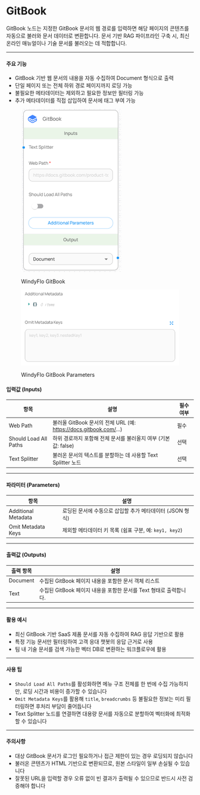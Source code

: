 # GitBook

GitBook 노드는 지정한 GitBook 문서의 웹 경로를 입력하면 해당 페이지의 콘텐츠를 자동으로 불러와 문서 데이터로 변환합니다. 문서 기반 RAG 파이프라인 구축 시, 최신 온라인 매뉴얼이나 기술 문서를 불러오는 데 적합합니다.

***

#### 주요 기능

* GitBook 기반 웹 문서의 내용을 자동 수집하여 Document 형식으로 출력
* 단일 페이지 또는 전체 하위 경로 페이지까지 로딩 가능
* 불필요한 메타데이터는 제외하고 필요한 정보만 필터링 가능
* 추가 메타데이터를 직접 삽입하여 문서에 태그 부여 가능

<figure><img src="../../../.gitbook/assets/image (56).png" alt=""><figcaption><p>WindyFlo GitBook</p></figcaption></figure>

<figure><img src="../../../.gitbook/assets/image (57).png" alt=""><figcaption><p>WindyFlo GitBook Parameters</p></figcaption></figure>

#### 입력값 (Inputs)

| 항목                    | 설명                                                       | 필수 여부 |
| --------------------- | -------------------------------------------------------- | ----- |
| Web Path              | 불러올 GitBook 문서의 전체 URL (예: https://docs.gitbook.com/...) | 필수    |
| Should Load All Paths | 하위 경로까지 포함해 전체 문서를 불러올지 여부 (기본값: false)                  | 선택    |
| Text Splitter         | 불러온 문서의 텍스트를 분할하는 데 사용할 Text Splitter 노드                 | 선택    |

***

#### 파라미터 (Parameters)

| 항목                  | 설명                                      |
| ------------------- | --------------------------------------- |
| Additional Metadata | 로딩된 문서에 수동으로 삽입할 추가 메타데이터 (JSON 형식)     |
| Omit Metadata Keys  | 제외할 메타데이터 키 목록 (쉼표 구분, 예: `key1, key2`) |

***

#### 출력값 (Outputs)

| 출력 항목    | 설명                                          |
| -------- | ------------------------------------------- |
| Document | 수집된 GitBook 페이지 내용을 포함한 문서 객체 리스트           |
| Text     | 수집된 GitBook 페이지 내용을 포함한 문서를 Text 형태로 출력합니다. |

***

#### 활용 예시

* 최신 GitBook 기반 SaaS 제품 문서를 자동 수집하여 RAG 응답 기반으로 활용
* 특정 기능 문서만 필터링하여 고객 응대 챗봇의 응답 근거로 사용
* 팀 내 기술 문서를 검색 가능한 벡터 DB로 변환하는 워크플로우에 활용

***

#### 사용 팁

* `Should Load All Paths`를 활성화하면 메뉴 구조 전체를 한 번에 수집 가능하지만, 로딩 시간과 비용이 증가할 수 있습니다
* `Omit Metadata Keys`를 활용해 `title`, `breadcrumbs` 등 불필요한 정보는 미리 필터링하면 후처리 부담이 줄어듭니다
* Text Splitter 노드를 연결하면 대용량 문서를 자동으로 분할하여 벡터화에 최적화할 수 있습니다

***

#### 주의사항

* 대상 GitBook 문서가 로그인 필요하거나 접근 제한이 있는 경우 로딩되지 않습니다
* 불러온 콘텐츠가 HTML 기반으로 변환되므로, 원본 스타일이 일부 손실될 수 있습니다
* 잘못된 URL을 입력할 경우 오류 없이 빈 결과가 출력될 수 있으므로 반드시 사전 검증해야 합니다
